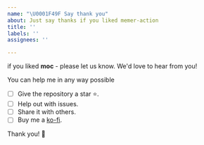 ```yaml
---
name: "\U0001F49F Say thank you"
about: Just say thanks if you liked memer-action
title: ''
labels: ''
assignees: ''

---
```


if you liked **moc** - please let us know. We'd love to hear from you!

You can help me in any way possible

- [ ] Give the repository a star ⭐️.
- [ ] Help out with issues.
- [ ] Share it with others.
- [ ] Buy me a [ko-fi](https://ko-fi.com/bhupesh).

Thank you! 💐
